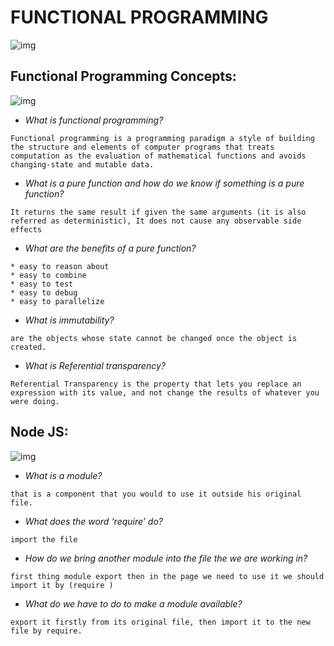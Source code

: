 # FUNCTIONAL PROGRAMMING
![img](https://encrypted-tbn0.gstatic.com/images?q=tbn:ANd9GcRF8okYlGPCX6o7v0HyZyDQgLkU041WWrCztQ&usqp=CAU)


## Functional Programming Concepts:



![img](https://encrypted-tbn0.gstatic.com/images?q=tbn:ANd9GcSjEmwbx-KzCPHBPKTzfAlIaUAuXsH5E__Jww&usqp=CAU)


* *What is functional programming?*

`Functional programming is a programming paradigm a style of building the structure and elements of computer programs that treats computation as the evaluation of mathematical functions and avoids changing-state and mutable data.`

* *What is a pure function and how do we know if something is a pure function?*

`It returns the same result if given the same arguments (it is also referred as deterministic), It does not cause any observable side effects`


* *What are the benefits of a pure function?*

```
* easy to reason about
* easy to combine
* easy to test
* easy to debug
* easy to parallelize

```

* *What is immutability?*

`are the objects whose state cannot be changed once the object is created.`


* *What is Referential transparency?*

`Referential Transparency is the property that lets you replace an expression with its value, and not change the results of whatever you were doing.`



## Node JS: 


![img](https://www.rokkey.com/static/25e3f50e6e9b2ffc6fb5e4d2a1327828/2bef9/node.js-use-cases.png)



* *What is a module?*


`that is a component that you would to use it outside his original file.`


* *What does the word ‘require’ do?*

`import the file`

* *How do we bring another module into the file the we are working in?*

`first thing module export then in the page we need to use it we should import it by (require )`


* *What do we have to do to make a module available?*

`export it firstly from its original file, then import it to the new file by require.`